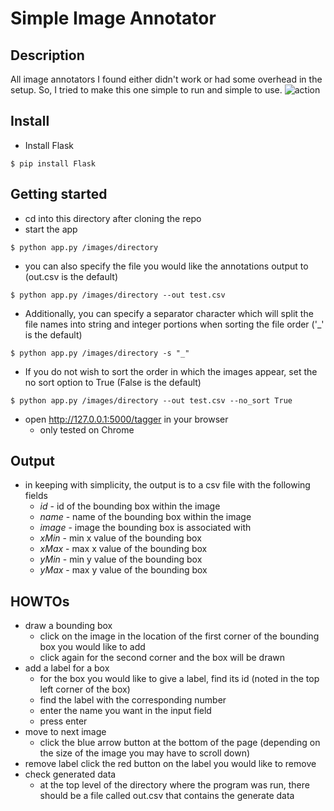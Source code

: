 # Simple Image Annotator

## Description
All image annotators I found either didn't work or had some overhead in the setup. So, I tried to make this one simple to run and simple to use.
![action](./actionshot.png)

## Install
* Install Flask
```
$ pip install Flask
```

## Getting started
* cd into this directory after cloning the repo
* start the app
```
$ python app.py /images/directory
```
* you can also specify the file you would like the annotations output to (out.csv is the default)
```
$ python app.py /images/directory --out test.csv
```
* Additionally, you can specify a separator character which will split the file names into string and integer portions when sorting the file order ('_' is the default)
```
$ python app.py /images/directory -s "_"
```
* If you do not wish to sort the order in which the images appear, set the no sort option to True (False is the default)
```
$ python app.py /images/directory --out test.csv --no_sort True
```
* open http://127.0.0.1:5000/tagger in your browser
    * only tested on Chrome

## Output
* in keeping with simplicity, the output is to a csv file with the following fields
    * *id* - id of the bounding box within the image
    * *name* - name of the bounding box within the image
    * *image* - image the bounding box is associated with
    * *xMin* - min x value of the bounding box
    * *xMax* - max x value of the bounding box
    * *yMin* - min y value of the bounding box
    * *yMax* - max y value of the bounding box

## HOWTOs
* draw a bounding box
  * click on the image in the location of the first corner of the bounding box you would like to add
  * click again for the second corner and the box will be drawn
* add a label for a box
  * for the box you would like to give a label, find its id (noted in the top left corner of the box)
  * find the label with the corresponding number
  * enter the name you want in the input field
  * press enter
* move to next image
  * click the blue arrow button at the bottom of the page (depending on the size of the image you may have to scroll down)
* remove label
  click the red button on the label you would like to remove
* check generated data
  * at the top level of the directory where the program was run, there should be a file called out.csv that contains the generate data
